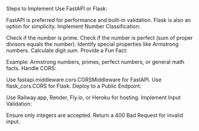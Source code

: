 Steps to Implement
Use FastAPI or Flask:

FastAPI is preferred for performance and built-in validation.
Flask is also an option for simplicity.
Implement Number Classification:

Check if the number is prime.
Check if the number is perfect (sum of proper divisors equals the number).
Identify special properties like Armstrong numbers.
Calculate digit sum.
Provide a Fun Fact:

Example: Armstrong numbers, primes, perfect numbers, or general math facts.
Handle CORS:

Use fastapi.middleware.cors.CORSMiddleware for FastAPI.
Use flask_cors.CORS for Flask.
Deploy to a Public Endpoint:

Use Railway.app, Render, Fly.io, or Heroku for hosting.
Implement Input Validation:

Ensure only integers are accepted.
Return a 400 Bad Request for invalid input.
